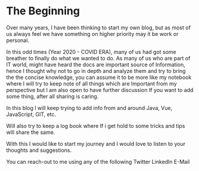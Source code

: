 # The Beginning
Over many years, I have been thinking to start my own blog, but as most of us always feel we have something on higher priority may it be work or personal.

In this odd times (Year 2020 - COVID ERA), many of us had got some breather to finally do what we wanted to do. As many of us who are part of IT world, might have heard the docs are important source of Information, hence I thought why not to go in depth and analyze them and try to bring the the concise knowledge, you can assume it to be more like my notebook where I will try to keep note of all things which are Important from my perspective but I am also open to have further discussion If you want to add some thing, after all sharing is caring.

In this blog I will keep trying to add info from and around Java, Vue, JavaScript, GIT, etc.

Will also try to keep a log book where If i get hold to some tricks and tips will share the same.

With this I would like to start my journey and I would love to listen to your thoughts and suggestions.

You can reach-out to me using any of the following
Twitter
LinkedIn
E-Mail

